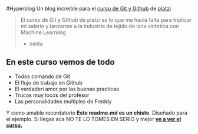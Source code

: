 #Hyperblog 
Un blog increible para el [curso de Git y Github](http://https://platzi.com/cursos/git-github/ "curso de Git y Github") de [platzi](http://www.platzi.com "platzi")
> El curso de Git y Github de platzi es lo que me hacia falta para triplicar mi salario y lanzarme a la industria de tejido de lana sintetica con Machine Learniing
>- niñita

## En este curso vemos de todo
* Todos comando de Git
* El flujo de trabajo en Github
* El verdaderi amor por las buenas practicas
* Trucos muy locos del profesor
* Las personalidades multiples de Freddy

Y como amable recordatorio **Este readme.md es un chiste**. Diseñado para el ejemplo. Si llegas aca NO TE LO TOMES EN SERIO y mejor [**ve a ver el curso.**](http://https://platzi.com/cursos/git-github/ "ve a ver el curso.")
